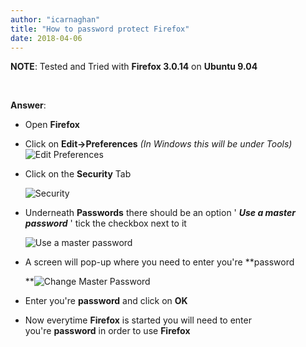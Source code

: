 ```yaml
---
author: "icarnaghan"
title: "How to password protect Firefox"
date: 2018-04-06
---
```


**NOTE**: Tested and Tried with **Firefox 3.0.14** on **Ubuntu 9.04**

 

**Answer**:

- Open **Firefox**
- Click on **Edit->Preferences** _(In Windows this will be under Tools)_![Edit Preferences](images/1f1.png "Edit Preferences")
- Click on the **Security** Tab
    
    ![Security](images/1f2.png "Security")
- Underneath **Passwords** there should be an option ' **_Use a master password_** ' tick the checkbox next to it
    
    ![Use a master password](images/1f3.png "Use a master password")
- A screen will pop-up where you need to enter you're **password
    
    **![Change Master Password](images/1f4.png "Change Master Password")
- Enter you're **password** and click on **OK**
- Now everytime **Firefox** is started you will need to enter you're **password** in order to use **Firefox**
